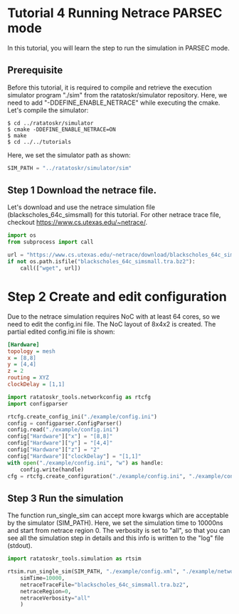# Tutorial 4 Running Netrace PARSEC mode

In this tutorial, you will learn the step to run the simulation in PARSEC mode.

## Prerequisite
Before this tutorial, it is required to compile and retrieve the execution simulator program "./sim" from the ratatoskr/simulator repository. Here, we need to add "-DDEFINE_ENABLE_NETRACE" while executing the cmake.
Let's compile the simulator:
```console
$ cd ../ratatoskr/simulator
$ cmake -DDEFINE_ENABLE_NETRACE=ON
$ make
$ cd ../../tutorials
```

Here, we set the simulator path as shown:



```python
SIM_PATH = "../ratatoskr/simulator/sim"
```

## Step 1 Download the netrace file.
Let's download and use the netrace simulation file (blackscholes_64c_simsmall) for this tutorial. For other netrace trace file, checkout https://www.cs.utexas.edu/~netrace/.


```python
import os
from subprocess import call

url = "https://www.cs.utexas.edu/~netrace/download/blackscholes_64c_simsmall.tra.bz2"
if not os.path.isfile("blackscholes_64c_simsmall.tra.bz2"):
    call(["wget", url])

```

# Step 2 Create and edit configuration
Due to the netrace simulation requires NoC with at least 64 cores, so we need to edit the config.ini file. The NoC layout of 8x4x2 is created. The partial edited config.ini file is shown:
```ini
[Hardware]
topology = mesh
x = [8,8]
y = [4,4]
z = 2
routing = XYZ
clockDelay = [1,1]
```


```python
import ratatoskr_tools.networkconfig as rtcfg
import configparser

rtcfg.create_config_ini("./example/config.ini")
config = configparser.ConfigParser()
config.read("./example/config.ini")
config["Hardware"]["x"] = "[8,8]"
config["Hardware"]["y"] = "[4,4]"
config["Hardware"]["z"] = "2"
config["Hardware"]["clockDelay"] = "[1,1]"
with open("./example/config.ini", "w") as handle:
    config.write(handle)
cfg = rtcfg.create_configuration("./example/config.ini", "./example/config.xml", "./example/network.xml")
```

## Step 3 Run the simulation
The function run_single_sim can accept more kwargs which are acceptable by the simulator (SIM_PATH). Here, we set the simulation time to 10000ns and start from netrace region 0. The verbosity is set to "all", so that you can see all the simulation step in details and this info is written to the "log" file (stdout).


```python
import ratatoskr_tools.simulation as rtsim

rtsim.run_single_sim(SIM_PATH, "./example/config.xml", "./example/network.xml", output_dir="./example/", stdout="./example/log",
    simTime=10000,
    netraceTraceFile="blackscholes_64c_simsmall.tra.bz2",
    netraceRegion=0,
    netraceVerbosity="all"
    )

```

